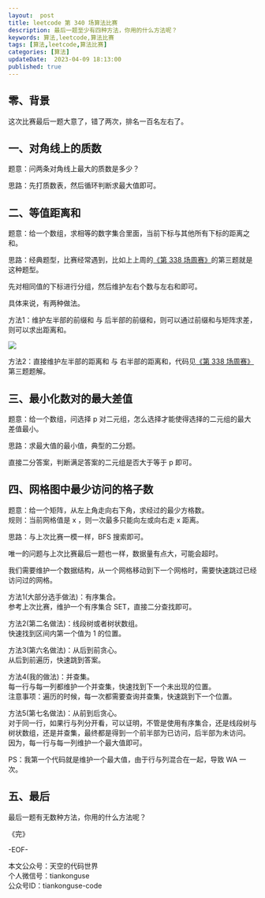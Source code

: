 ```yaml
---   
layout:  post  
title: leetcode 第 340 场算法比赛  
description: 最后一题至少有四种方法，你用的什么方法呢？          
keywords: 算法,leetcode,算法比赛  
tags: [算法,leetcode,算法比赛]    
categories: [算法]  
updateDate:  2023-04-09 18:13:00  
published: true  
---  
```



## 零、背景  


这次比赛最后一题大意了，错了两次，排名一百名左右了。  


## 一、对角线上的质数  


题意：问两条对角线上最大的质数是多少？  


思路：先打质数表，然后循环判断求最大值即可。  


## 二、等值距离和  


题意：给一个数组，求相等的数字集合里面，当前下标与其他所有下标的距离之和。  


思路：经典题型，比赛经常遇到，比如上上周的[《第 338 场周赛》](https://mp.weixin.qq.com/s/gv-iLiy1hnLneARvW0duFg)的第三题就是这种题型。  


先对相同值的下标进行分组，然后维护左右个数与左右和即可。  


具体来说，有两种做法。  


方法1：维护左半部的前缀和 与 后半部的前缀和，则可以通过前缀和与矩阵求差，则可以求出距离和。  


![](https://res2023.tiankonguse.com/images/2023/04/09/001.png)


方法2：直接维护左半部的距离和 与 右半部的距离和，代码见[《第 338 场周赛》](https://mp.weixin.qq.com/s/gv-iLiy1hnLneARvW0duFg)第三题题解。  


## 三、最小化数对的最大差值


题意：给一个数组，问选择 p 对二元组，怎么选择才能使得选择的二元组的最大差值最小。  


思路：求最大值的最小值，典型的二分题。  


直接二分答案，判断满足答案的二元组是否大于等于 p 即可。  


## 四、网格图中最少访问的格子数  


题意：给一个矩阵，从左上角走向右下角，求经过的最少方格数。  
规则：当前网格值是 x ，则一次最多只能向左或向右走 x 距离。  


思路：与上次比赛一模一样，BFS 搜索即可。  


唯一的问题与上次比赛最后一题也一样，数据量有点大，可能会超时。  


我们需要维护一个数据结构，从一个网格移动到下一个网格时，需要快速跳过已经访问过的网格。  


方法1(大部分选手做法)：有序集合。  
参考上次比赛，维护一个有序集合 SET，直接二分查找即可。  


方法2(第二名做法)：线段树或者树状数组。  
快速找到区间内第一个值为 1 的位置。  


方法3(第六名做法)：从后到前贪心。  
从后到前遍历，快速跳到答案。  


方法4(我的做法)：并查集。  
每一行与每一列都维护一个并查集，快速找到下一个未出现的位置。  
注意事项：遍历的时候，每一次都需要查询并查集，快速跳到下一个位置。  


方法5(第七名做法)：从前到后贪心。  
对于同一行，如果行与列分开看，可以证明，不管是使用有序集合，还是线段树与树状数组，还是并查集，最终都是得到一个前半部为已访问，后半部为未访问。  
因为，每一行与每一列维护一个最大值即可。  


PS：我第一个代码就是维护一个最大值，由于行与列混合在一起，导致 WA 一次。  



## 五、最后  


最后一题有无数种方法，你用的什么方法呢？  




《完》  


-EOF-  



本文公众号：天空的代码世界  
个人微信号：tiankonguse  
公众号ID：tiankonguse-code  
  

